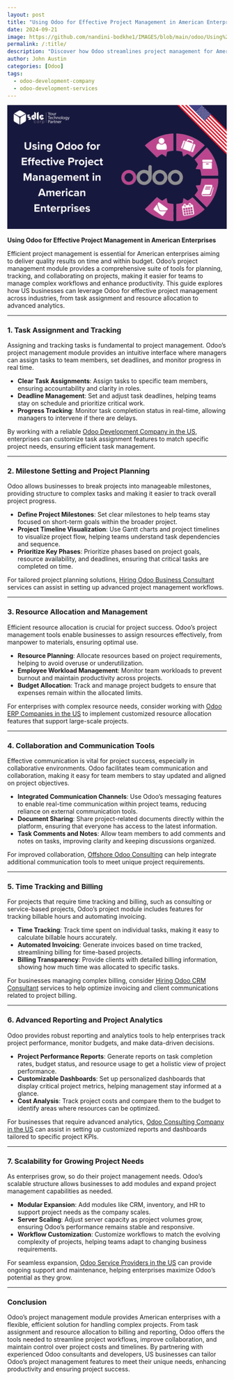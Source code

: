 ```yaml
---
layout: post
title: "Using Odoo for Effective Project Management in American Enterprises"
date: 2024-09-21
image: https://github.com/nandini-bodkhe1/IMAGES/blob/main/odoo/Using%20Odoo%20for%20Effective%20Project%20Management%20in%20American%20Enterprises.png?raw=true
permalink: /:title/
description: "Discover how Odoo streamlines project management for American businesses with powerful tools, boosting efficiency and collaboration."
author: John Austin
categories: [Odoo]
tags:
  - odoo-development-company
  - odoo-development-services
---
```

![Odoo Development](https://github.com/nandini-bodkhe1/IMAGES/blob/main/odoo/Using%20Odoo%20for%20Effective%20Project%20Management%20in%20American%20Enterprises.png?raw=true)


**Using Odoo for Effective Project Management in American Enterprises**

Efficient project management is essential for American enterprises aiming to deliver quality results on time and within budget. Odoo’s project management module provides a comprehensive suite of tools for planning, tracking, and collaborating on projects, making it easier for teams to manage complex workflows and enhance productivity. This guide explores how US businesses can leverage Odoo for effective project management across industries, from task assignment and resource allocation to advanced analytics.

---

### **1\. Task Assignment and Tracking**

Assigning and tracking tasks is fundamental to project management. Odoo’s project management module provides an intuitive interface where managers can assign tasks to team members, set deadlines, and monitor progress in real time.

* **Clear Task Assignments**: Assign tasks to specific team members, ensuring accountability and clarity in roles.  
* **Deadline Management**: Set and adjust task deadlines, helping teams stay on schedule and prioritize critical work.  
* **Progress Tracking**: Monitor task completion status in real-time, allowing managers to intervene if there are delays.

By working with a reliable [Odoo Development Company in the US](https://sdlccorp.com/services/odoo-services/odoo-development-company/), enterprises can customize task assignment features to match specific project needs, ensuring efficient task management.

---

### **2\. Milestone Setting and Project Planning**

Odoo allows businesses to break projects into manageable milestones, providing structure to complex tasks and making it easier to track overall project progress.

* **Define Project Milestones**: Set clear milestones to help teams stay focused on short-term goals within the broader project.  
* **Project Timeline Visualization**: Use Gantt charts and project timelines to visualize project flow, helping teams understand task dependencies and sequence.  
* **Prioritize Key Phases**: Prioritize phases based on project goals, resource availability, and deadlines, ensuring that critical tasks are completed on time.

For tailored project planning solutions, [Hiring Odoo Business Consultant](https://sdlccorp.com/services/hire/hire-odoo-business-consultant/) services can assist in setting up advanced project management workflows.

---

### **3\. Resource Allocation and Management**

Efficient resource allocation is crucial for project success. Odoo’s project management tools enable businesses to assign resources effectively, from manpower to materials, ensuring optimal use.

* **Resource Planning**: Allocate resources based on project requirements, helping to avoid overuse or underutilization.  
* **Employee Workload Management**: Monitor team workloads to prevent burnout and maintain productivity across projects.  
* **Budget Allocation**: Track and manage project budgets to ensure that expenses remain within the allocated limits.

For enterprises with complex resource needs, consider working with [Odoo ERP Companies in the US](https://sdlccorp.com/services/odoo-services/odoo-erp-development-company/) to implement customized resource allocation features that support large-scale projects.

---

### **4\. Collaboration and Communication Tools**

Effective communication is vital for project success, especially in collaborative environments. Odoo facilitates team communication and collaboration, making it easy for team members to stay updated and aligned on project objectives.

* **Integrated Communication Channels**: Use Odoo’s messaging features to enable real-time communication within project teams, reducing reliance on external communication tools.  
* **Document Sharing**: Share project-related documents directly within the platform, ensuring that everyone has access to the latest information.  
* **Task Comments and Notes**: Allow team members to add comments and notes on tasks, improving clarity and keeping discussions organized.

For improved collaboration, [Offshore Odoo Consulting](https://sdlccorp.com/services/odoo-services/odoo-consulting-services/) can help integrate additional communication tools to meet unique project requirements.

---

### **5\. Time Tracking and Billing**

For projects that require time tracking and billing, such as consulting or service-based projects, Odoo’s project module includes features for tracking billable hours and automating invoicing.

* **Time Tracking**: Track time spent on individual tasks, making it easy to calculate billable hours accurately.  
* **Automated Invoicing**: Generate invoices based on time tracked, streamlining billing for time-based projects.  
* **Billing Transparency**: Provide clients with detailed billing information, showing how much time was allocated to specific tasks.

For businesses managing complex billing, consider [Hiring Odoo CRM Consultant](https://sdlccorp.com/services/hire/hire-odoo-crm-consultant/) services to help optimize invoicing and client communications related to project billing.

---

### **6\. Advanced Reporting and Project Analytics**

Odoo provides robust reporting and analytics tools to help enterprises track project performance, monitor budgets, and make data-driven decisions.

* **Project Performance Reports**: Generate reports on task completion rates, budget status, and resource usage to get a holistic view of project performance.  
* **Customizable Dashboards**: Set up personalized dashboards that display critical project metrics, helping management stay informed at a glance.  
* **Cost Analysis**: Track project costs and compare them to the budget to identify areas where resources can be optimized.

For businesses that require advanced analytics, [Odoo Consulting Company in the US](https://sdlccorp.com/services/odoo-services/odoo-consulting-services/) can assist in setting up customized reports and dashboards tailored to specific project KPIs.

---

### **7\. Scalability for Growing Project Needs**

As enterprises grow, so do their project management needs. Odoo’s scalable structure allows businesses to add modules and expand project management capabilities as needed.

* **Modular Expansion**: Add modules like CRM, inventory, and HR to support project needs as the company scales.  
* **Server Scaling**: Adjust server capacity as project volumes grow, ensuring Odoo’s performance remains stable and responsive.  
* **Workflow Customization**: Customize workflows to match the evolving complexity of projects, helping teams adapt to changing business requirements.

For seamless expansion, [Odoo Service Providers in the US](https://sdlccorp.com/services/odoo-services/) can provide ongoing support and maintenance, helping enterprises maximize Odoo’s potential as they grow.

---

### **Conclusion**

Odoo’s project management module provides American enterprises with a flexible, efficient solution for handling complex projects. From task assignment and resource allocation to billing and reporting, Odoo offers the tools needed to streamline project workflows, improve collaboration, and maintain control over project costs and timelines. By partnering with experienced Odoo consultants and developers, US businesses can tailor Odoo’s project management features to meet their unique needs, enhancing productivity and ensuring project success.
